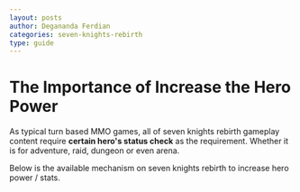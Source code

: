 ```yaml
---
layout: posts
author: Degananda Ferdian
categories: seven-knights-rebirth
type: guide
---
```


# The Importance of Increase the Hero Power

As typical turn based MMO games, all of seven knights rebirth gameplay content require **certain hero's status check** as the requirement. Whether it is for adventure, raid, dungeon or even arena.

Below is the available mechanism on seven knights rebirth to increase hero power / stats.

##